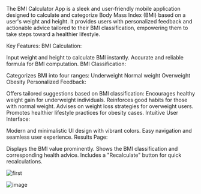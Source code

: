 The BMI Calculator App is a sleek and user-friendly mobile application designed to calculate and categorize Body Mass Index (BMI) based on a user's weight and height. It provides users with personalized feedback and actionable advice tailored to their BMI classification, empowering them to take steps toward a healthier lifestyle.

Key Features:
BMI Calculation:

Input weight and height to calculate BMI instantly.
Accurate and reliable formula for BMI computation.
BMI Classification:

Categorizes BMI into four ranges:
Underweight
Normal weight
Overweight
Obesity
Personalized Feedback:

Offers tailored suggestions based on BMI classification:
Encourages healthy weight gain for underweight individuals.
Reinforces good habits for those with normal weight.
Advises on weight loss strategies for overweight users.
Promotes healthier lifestyle practices for obesity cases.
Intuitive User Interface:

Modern and minimalistic UI design with vibrant colors.
Easy navigation and seamless user experience.
Results Page:

Displays the BMI value prominently.
Shows the BMI classification and corresponding health advice.
Includes a "Recalculate" button for quick recalculations.

![first](https://github.com/user-attachments/assets/f8d369ad-7640-4505-aa3e-beb855fb6644)


![image](https://github.com/user-attachments/assets/63d283b3-26c5-41a0-a350-06a4872497bc)
